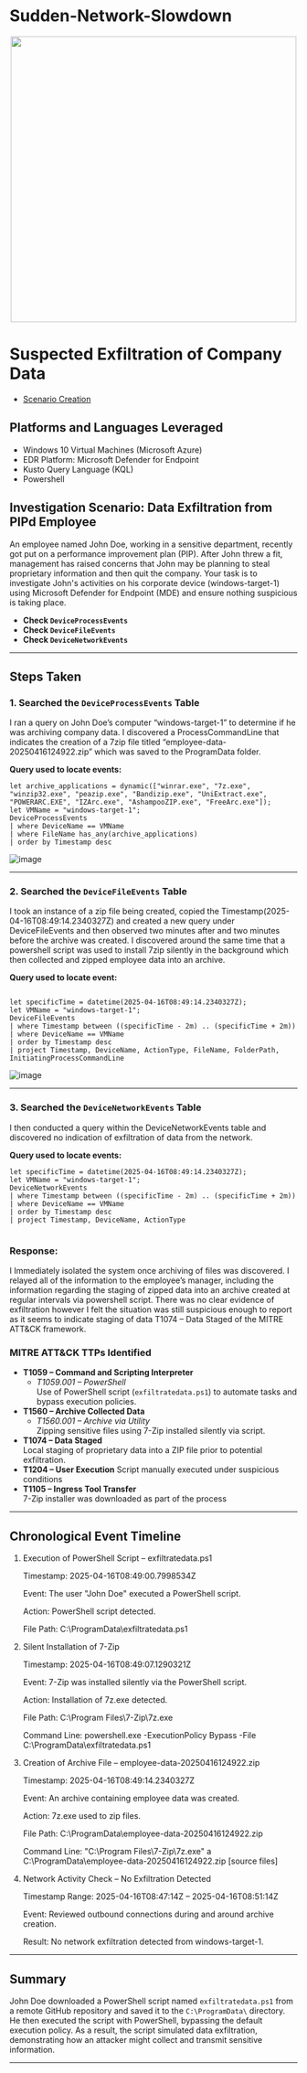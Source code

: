 # Sudden-Network-Slowdown

<p align="center">
  <img src="https://github.com/user-attachments/assets/1fdeab0f-54d0-40dd-a6e1-9a3fac3b5e5d" width="500">
</p>


# Suspected Exfiltration of Company Data
- [Scenario Creation](https://github.com/JordanDanielWest/Exfiltration-of-Company-Data/blob/main/Exfiltration%20of%20Company%20Data%20Event%20Creation.md)

## Platforms and Languages Leveraged
- Windows 10 Virtual Machines (Microsoft Azure)
- EDR Platform: Microsoft Defender for Endpoint
- Kusto Query Language (KQL)
- Powershell

##  Investigation Scenario: Data Exfiltration from PIPd Employee

An employee named John Doe, working in a sensitive department, recently got put on a performance improvement plan (PIP). After John threw a fit, management has raised concerns that John may be planning to steal proprietary information and then quit the company. Your task is to investigate John's activities on his corporate device (windows-target-1) using Microsoft Defender for Endpoint (MDE) and ensure nothing suspicious is taking place.


- **Check `DeviceProcessEvents`**
- **Check `DeviceFileEvents`**
- **Check `DeviceNetworkEvents`**

---

## Steps Taken

### 1. Searched the `DeviceProcessEvents` Table

I ran a query on John Doe’s computer “windows-target-1” to determine if he was archiving company data. I discovered a ProcessCommandLine that indicates the creation of a 7zip file titled “employee-data-20250416124922.zip” which was saved to the ProgramData folder.

**Query used to locate events:**

```kql
let archive_applications = dynamic(["winrar.exe", "7z.exe", "winzip32.exe", "peazip.exe", "Bandizip.exe", "UniExtract.exe", "POWERARC.EXE", "IZArc.exe", "AshampooZIP.exe", "FreeArc.exe"]);
let VMName = "windows-target-1";
DeviceProcessEvents
| where DeviceName == VMName
| where FileName has_any(archive_applications)
| order by Timestamp desc

```
![image](https://github.com/user-attachments/assets/c6a6ebff-c56e-4cbe-b530-a3d1688507cc)


---

### 2. Searched the `DeviceFileEvents` Table

I took an instance of a zip file being created, copied the Timestamp(2025-04-16T08:49:14.2340327Z) and created a new query under DeviceFileEvents and then observed two minutes after and two minutes before the archive was created. I discovered around the same time that a powershell script was used to install 7zip silently in the background which then collected and zipped employee data into an archive.

**Query used to locate event:**

```kql

let specificTime = datetime(2025-04-16T08:49:14.2340327Z);
let VMName = "windows-target-1";
DeviceFileEvents
| where Timestamp between ((specificTime - 2m) .. (specificTime + 2m))
| where DeviceName == VMName
| order by Timestamp desc
| project Timestamp, DeviceName, ActionType, FileName, FolderPath, InitiatingProcessCommandLine

```
![image](https://github.com/user-attachments/assets/8154f089-7ecd-45b7-8606-3d38b7f905e5)



---

### 3. Searched the `DeviceNetworkEvents` Table

I then conducted a query within the DeviceNetworkEvents table and discovered no indication of exfiltration of data from the network.

**Query used to locate events:**

```kql
let specificTime = datetime(2025-04-16T08:49:14.2340327Z);
let VMName = "windows-target-1";
DeviceNetworkEvents
| where Timestamp between ((specificTime - 2m) .. (specificTime + 2m))
| where DeviceName == VMName
| order by Timestamp desc
| project Timestamp, DeviceName, ActionType


```



### Response:

I Immediately isolated the system once archiving of files was discovered.
I relayed all of the information to the employee’s manager, including the information regarding the staging of zipped data into an archive created at regular intervals via powershell script. There was no clear evidence of exfiltration however I felt the situation was still suspicious enough to report as it seems to indicate staging of data T1074 – Data Staged of the MITRE ATT&CK framework.


### MITRE ATT&CK TTPs Identified
- **T1059 – Command and Scripting Interpreter**
  - *T1059.001 – PowerShell*  
	Use of PowerShell script (`exfiltratedata.ps1`) to automate tasks and bypass execution policies.
- **T1560 – Archive Collected Data**
  - *T1560.001 – Archive via Utility*  
	Zipping sensitive files using 7-Zip installed silently via script.
- **T1074 – Data Staged**  
Local staging of proprietary data into a ZIP file prior to potential exfiltration.
- **T1204 – User Execution** 
Script manually executed under suspicious conditions
- **T1105 – Ingress Tool Transfer**  
7-Zip installer was downloaded as part of the process



---

## Chronological Event Timeline 

1. Execution of PowerShell Script – exfiltratedata.ps1

    Timestamp: 2025-04-16T08:49:00.7998534Z

    Event: The user "John Doe" executed a PowerShell script.

    Action: PowerShell script detected.

    File Path: C:\ProgramData\exfiltratedata.ps1

2. Silent Installation of 7-Zip

    Timestamp: 2025-04-16T08:49:07.1290321Z

    Event: 7-Zip was installed silently via the PowerShell script.

    Action: Installation of 7z.exe detected.

    File Path: C:\Program Files\7-Zip\7z.exe

    Command Line: powershell.exe -ExecutionPolicy Bypass -File C:\ProgramData\exfiltratedata.ps1

3. Creation of Archive File – employee-data-20250416124922.zip

    Timestamp: 2025-04-16T08:49:14.2340327Z

    Event: An archive containing employee data was created.

    Action: 7z.exe used to zip files.

    File Path: C:\ProgramData\employee-data-20250416124922.zip

    Command Line: "C:\Program Files\7-Zip\7z.exe" a C:\ProgramData\employee-data-20250416124922.zip [source files]

4. Network Activity Check – No Exfiltration Detected

    Timestamp Range: 2025-04-16T08:47:14Z – 2025-04-16T08:51:14Z

    Event: Reviewed outbound connections during and around archive creation.

    Result: No network exfiltration detected from windows-target-1.
---

## Summary

John Doe downloaded a PowerShell script named `exfiltratedata.ps1` from a remote GitHub repository and saved it to the `C:\ProgramData\` directory. He then executed the script with PowerShell, bypassing the default execution policy. As a result, the script simulated data exfiltration, demonstrating how an attacker might collect and transmit sensitive information.

---

